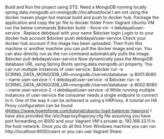 
Build and Run the project using STS.
Need a MongoDB running locally spring.data.mongodb.uri=mongodb://localhost/local
I am not using the docker maven plugin but manual build and push to docker hub.
Package the application and copy the jar file to docker folder
From Vagrant Ubuntu VM run the below commands
$docker build --force-rm -t debdayal/user-service .
Replace debdayal with your name
$docker login 
Login to to your docker hub account
$docker push debdayal/user-service
Check your docker hub account if the image has been uploaded.
Then from this machine or another machine you can pull the docker image and run. You can also directly run as the run command automatically pulls the image.
$docker pull debdayal/user-service
Now dynamically pass the MongoDB database URL using Spring Boots spring.data.mongodb.uri property. You can run multiple instances of user-service.
$docker run -e SCRING_DATA_MONGODB_URI=mongodb://server/database -p 8001:8080 --name user-service-1 -t debdayal/user-service -d
$docker run -e SCRING_DATA_MONGODB_URI=mongodb://server/database -p 8002:8080 --name user-service-2 -t debdayal/user-service -d
While running multiple instances of user-service the consumer needs a single endpoint to connect to it. One of the way it can be achieved is using a HAProxy.
A tutorial on HA Proxy configuraiton can be found @https://www.howtoforge.com/tutorial/ubuntu-load-balancer-haproxy/
I have also provided the /etc/haproxy/haproxy.cfg file assuming you have port forwarding on 8000 and your Vagrant VM's private ip: 192.168.33.11 in the host network.
Once you do all this from Windows machine you can run http://localhost:8000/users or you can use Vagrant Share.
